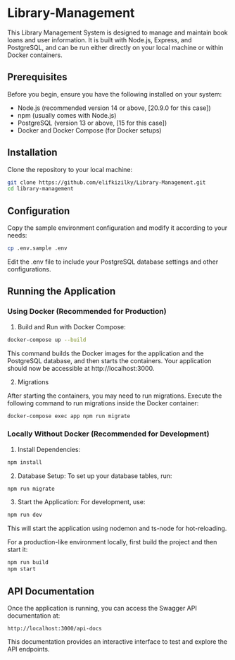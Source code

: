 # Library-Management

This Library Management System is designed to manage and maintain book loans and user information. It is built with Node.js, Express, and PostgreSQL, and can be run either directly on your local machine or within Docker containers.

## Prerequisites

Before you begin, ensure you have the following installed on your system:
- Node.js (recommended version 14 or above, [20.9.0 for this case])
- npm (usually comes with Node.js)
- PostgreSQL (version 13 or above, [15 for this case])
- Docker and Docker Compose (for Docker setups)

## Installation

Clone the repository to your local machine:

```bash
git clone https://github.com/elifkizilky/Library-Management.git
cd library-management
```

## Configuration

Copy the sample environment configuration and modify it according to your needs:

```bash
cp .env.sample .env
```

Edit the .env file to include your PostgreSQL database settings and other configurations.

## Running the Application

### Using Docker (Recommended for Production)

1. Build and Run with Docker Compose:

```bash
docker-compose up --build
```
This command builds the Docker images for the application and the PostgreSQL database, and then starts the containers. Your application should now be accessible at http://localhost:3000.

2. Migrations

After starting the containers, you may need to run migrations. Execute the following command to run migrations inside the Docker container:

```bash
docker-compose exec app npm run migrate
```

### Locally Without Docker (Recommended for Development)

1. Install Dependencies:
```bash
npm install
```

2. Database Setup:
To set up your database tables, run:
```bash
npm run migrate
```

3. Start the Application:
For development, use:
```bash
npm run dev
```

This will start the application using nodemon and ts-node for hot-reloading.

For a production-like environment locally, first build the project and then start it:

```bash
npm run build
npm start
```

## API Documentation
Once the application is running, you can access the Swagger API documentation at:

    http://localhost:3000/api-docs

This documentation provides an interactive interface to test and explore the API endpoints.


